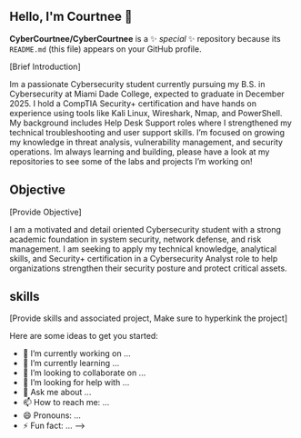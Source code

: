 ## Hello, I'm Courtnee 👋

<a href="https://www.linkedin.com/in/courtnee-w-b59922b7" /></a>
**CyberCourtnee/CyberCourtnee** is a ✨ _special_ ✨ repository because its `README.md` (this file) appears on your GitHub profile.

[Brief Introduction]

Im a passionate Cybersecurity student currently pursuing my B.S. in Cybersecurity at Miami Dade College, expected to graduate in December 2025. I hold a CompTIA Security+ certification and have hands on experience using tools like Kali Linux, Wireshark, Nmap, and PowerShell. My background includes Help Desk Support roles where I strengthened my technical troubleshooting and user support skills. I’m focused on growing my knowledge in threat analysis, vulnerability management, and security operations. Im always learning and building, please have a look at my repositories to see some of the labs and projects I’m working on!

## Objective
[Provide Objective]

I am a motivated and detail oriented Cybersecurity student with a strong academic foundation in system security, network defense, and risk management. I am seeking to apply my technical knowledge, analytical skills, and Security+ certification in a Cybersecurity Analyst role to help organizations strengthen their security posture and protect critical assets.

## skills
[Provide skills and associated project, Make sure to hyperkink the project]


Here are some ideas to get you started:

- 🔭 I’m currently working on ...
- 🌱 I’m currently learning ...
- 👯 I’m looking to collaborate on ...
- 🤔 I’m looking for help with ...
- 💬 Ask me about ...
- 📫 How to reach me: ...
- 😄 Pronouns: ...
- ⚡ Fun fact: ...
-->
